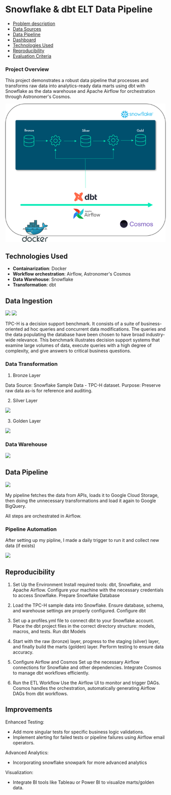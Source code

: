 # Snowflake & dbt ELT Data Pipeline 

- [Problem description](#problem-description)
- [Data Sources](#data-sources)
- [Data Pipeline](#data-pipeline)
- [Dashboard](#dashboard)
- [Technologies Used](#technologies-used)
- [Reproducibility](#reproducibility)
- [Evaluation Criteria ](#evaluation-criteria)


### Project Overview

This project demonstrates a robust data pipeline that processes and transforms raw data into analytics-ready data marts using dbt with Snowflake as the data warehouse and Apache Airflow for orchestration through Astronomer's Cosmos.

<img src="images/astro.png" />



## Technologies Used

* **Containarization**: Docker
* **Workflow orchestration**: Airflow, Astronomer's Cosmos
* **Data Warehouse**: Snowflake
* **Transformation**: dbt


## Data Ingestion

<img src="project_images/tpc-h-schema.png" />
<img src="project_images/source.png" />

TPC-H is a decision support benchmark. It consists of a suite of business-oriented ad hoc queries and concurrent data modifications. The queries and the data populating the database have been chosen to have broad industry-wide relevance. This benchmark illustrates decision support systems that examine large volumes of data, execute queries with a high degree of complexity, and give answers to critical business questions.

### Data Transformation

1. Bronze Layer

Data Source: Snowflake Sample Data - TPC-H dataset.
Purpose: Preserve raw data as-is for reference and auditing.

2. Silver Layer

<img src="project_images/staging.png" />

3. Golden Layer

<img src="project_images/marts.png" />


### Data Warehouse

<img src="project_images/snowflake.jpg" />


## Data Pipeline 

<img src="project_images/dag.jpg" />

My pipeline fetches the data from APIs, loads it to Google Cloud Storage, then doing the unnecessary transformations and load it again to Google BigQuery.

All steps are orchestrated in Airflow.


### Pipeline Automation

After setting up my pipline, I made a daily trigger to run it and collect new data (if exists)

<img src="project_images/schedule.jpg" />



## Reproducibility

1. Set Up the Environment
Install required tools: dbt, Snowflake, and Apache Airflow.
Configure your machine with the necessary credentials to access Snowflake.
Prepare Snowflake Database

2. Load the TPC-H sample data into Snowflake.
Ensure database, schema, and warehouse settings are properly configured.
Configure dbt

3. Set up a profiles.yml file to connect dbt to your Snowflake account.
Place the dbt project files in the correct directory structure: models, macros, and tests.
Run dbt Models

4. Start with the raw (bronze) layer, progress to the staging (silver) layer, and finally build the marts (golden) layer.
Perform testing to ensure data accuracy.

5. Configure Airflow and Cosmos
Set up the necessary Airflow connections for Snowflake and other dependencies.
Integrate Cosmos to manage dbt workflows efficiently.

6. Run the ETL Workflow
Use the Airflow UI to monitor and trigger DAGs.
Cosmos handles the orchestration, automatically generating Airflow DAGs from dbt workflows.

## Improvements
Enhanced Testing:
- Add more singular tests for specific business logic validations.
- Implement alerting for failed tests or pipeline failures using Airflow email operators.

Advanced Analytics:
- Incorporating snowflake snowpark for more advanced analytics

Visualization:
- Integrate BI tools like Tableau or Power BI to visualize marts/golden data.



